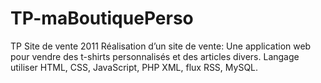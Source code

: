 # TP-maBoutiquePerso
TP Site de vente 2011
Réalisation d’un site de vente: Une application web pour vendre des t-shirts personnalisés et des articles divers. Langage utiliser HTML, CSS, JavaScript, PHP XML, flux RSS, MySQL.

